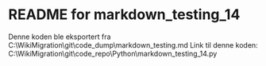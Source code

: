 # README for markdown_testing_14
Denne koden ble eksportert fra C:\WikiMigration\git\code_dump\markdown_testing.md
Link til denne koden: C:\WikiMigration\git\code_repo\Python\markdown_testing_14.py
